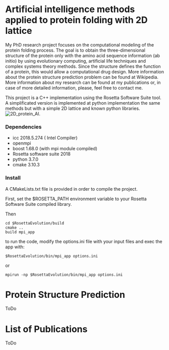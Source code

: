 
# Artificial intelligence methods applied to protein folding with 2D lattice

My PhD research project focuses on the computational modeling of the protein folding process. The goal is to obtain
the three-dimensional structure of the protein only with the amino acid sequence information (ab initio) by using evolutionary computing, artificial life techniques and complex systems theory methods. Since the structure defines the function of a protein, this would allow a computational drug design. More information about the protein structure prediction problem can be found at Wikipedia. More information about my research can be found at my publications or, in case of more detailed information, please, feel free to contact me.

This project is a C++ implementation using the Rosetta Software Suite tool. A simplificated version is implemented at python implementation the same methods but with a simple 2D lattice and known python libraries. ![2D_protein_AI](https://github.com/danielvarela/2D_protein_AI).

### Dependencies

* icc 2018.5.274 ( Intel Compiler)
* openmpi
* boost 1.68.0 (with mpi module compiled)
* Rosetta software suite 2018
* python 3.7.0
* cmake 3.10.3

### Install

A CMakeLists.txt file is provided in order to compile the project.

First, set the $ROSETTA_PATH environment variable to your Rosetta Software Suite compiled library.

Then

```
cd $RosettaEvolution/build
cmake ..
build mpi_app
```

to run the code, modify the options.ini file with your input files and exec the app with:

```
$RosettaEvolution/bin/mpi_app options.ini
```

or


```
mpirun -np $RosettaEvolution/bin/mpi_app options.ini
```


# Protein Structure Prediction

ToDo

# List of Publications


ToDo

